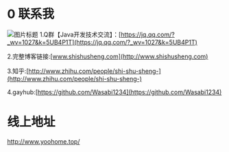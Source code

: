 # 0 联系我
![](https://uploadfiles.nowcoder.com/images/20190115/7380095_1547532658211_BBDEA09F9E1DC6A4BC8855C7B0BD7ED6 "图片标题") 
1.Q群【Java开发技术交流】：[https://jq.qq.com/?_wv=1027&k=5UB4P1T](https://jq.qq.com/?_wv=1027&k=5UB4P1T)

2.完整博客链接:[www.shishusheng.com](http://www.shishusheng.com)

3.知乎:[http://www.zhihu.com/people/shi-shu-sheng-](http://www.zhihu.com/people/shi-shu-sheng-)

4.gayhub:[https://github.com/Wasabi1234](https://github.com/Wasabi1234)


# 线上地址
http://www.yoohome.top/
